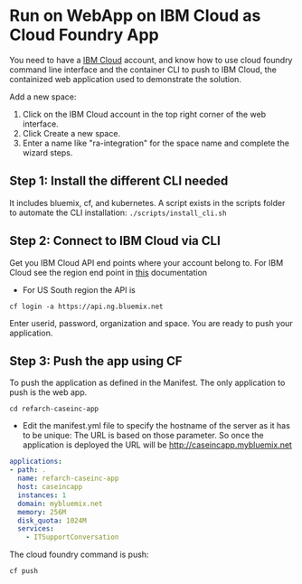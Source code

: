 # Run on WebApp on IBM Cloud as Cloud Foundry App

You need to have a [IBM Cloud](http://bluemix.net) account, and know how to use cloud foundry command line interface and the container CLI to push to IBM Cloud, the containized web application used to demonstrate the solution.

Add a new space:
 1. Click on the IBM Cloud account in the top right corner of the web interface.
 2. Click Create a new space.
 3. Enter a name like "ra-integration" for the space name and complete the wizard steps.

## Step 1: Install the different CLI needed
It includes bluemix, cf, and kubernetes. A script exists in the scripts folder to automate the CLI installation:  `./scripts/install_cli.sh`

## Step 2: Connect to IBM Cloud via CLI
Get you IBM Cloud API end points where your account belong to. For IBM Cloud see the region end point in [this](https://console.bluemix.net/docs/overview/cf.html#howwork) documentation

* For US South region the API is
```
cf login -a https://api.ng.bluemix.net
```
Enter userid, password, organization and space. You are ready to push your application.

## Step 3: Push the app using CF
To push the application as defined in the Manifest. The only application to push is the web app.
```
cd refarch-caseinc-app
```
* Edit the manifest.yml file to specify the hostname of the server as it has to be unique: The URL is based on those parameter. So once the application is deployed the URL will be
http://caseincapp.mybluemix.net
```yaml
applications:
- path: .
  name: refarch-caseinc-app
  host: caseincapp
  instances: 1
  domain: mybluemix.net
  memory: 256M
  disk_quota: 1024M
  services:
    - ITSupportConversation
```

The cloud foundry command is push:
```
cf push

```
